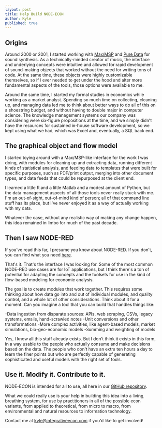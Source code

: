 ```yaml
---
layout: post
title: Help Build NODE-ECON
author: Kyle
published: true
---
```


## Origins
Around 2000 or 2001, I started working with [Max/MSP](https://cycling74.com/) and [Pure Data](https://puredata.info/) for sound synthesis. As a technically-minded creator of music, the interface and underlying concepts were intuitive and allowed for rapid development of sound-making objects that worked without the need for writing tons of code. At the same time, these objects were highly customizable themselves, so if I ever needed to get under the hood and alter more fundamental aspects of the tools, those options were available to me.

Around the same time, I started my formal studies in economics while working as a market analyst. Spending so much time on collecting, cleaning up, and managing data led me to think about better ways to do all of this on a shoestring budget, and without having to double major in computer science. The knowledge management systems our company was considering were six-figure propositions at the time, and we simply didn't have the resources for sustained in-house software development, so we kept using what we had, which was Excel and, eventually, a SQL back end.

## The graphical object and flow model
I started toying around with a Max/MSP-like interface for the work I was doing, with modules for cleaning up and extracting data, running different kinds of statistical analysis, and feeding data to templates that were built for specific purposes, such as PDF/print output, merging into other document types, and data feeds that could be repurposed at the client end.

I learned a little R and a little Matlab and a modest amount of Python, but the data management aspects of all those tools never really stuck with me. I'm an out-of-sight, out-of-mind kind of person; all of that command line stuff has its place, but I've never enjoyed it as a way of actually working with my data.

Whatever the case, without any realistic way of making any change happen, this idea remained in limbo for much of the past decade.

## Then I saw NODE-RED
If you've read this far, I presume you know about NODE-RED. If you don't, you can find what you need [here](https://flows.nodered.org/).

That's it. That's the interface I was looking for. Some of the most common NODE-RED use cases are for IoT applications, but I think there's a ton of potential for adapting the concepts and the toolsets for use in the kind of flow-based modeling for economic analysis. 

The goal is to create modules that work together. This requires some thinking about how data go into and out of individual modules, and quality control, and a whole lot of other considerations. Think about it for a moment. Can you imagine a tool that you can build that handles things like:

-Data ingestion from disparate sources: APIs, web scraping, CSVs, legacy systems, emails, hand-scrawled notes
-Unit conversions and other transformations
-More complex activities, like agent-based models, market simulations, bio-geo-economic models
-Summing and weighting of models

Yes, I know all this stuff already exists. But I don't think it exists in this form, in a way usable to the people who actually consume and make decisions based on the data. The people who don't have an extra ten hours a day to learn the finer points but who are perfectly capable of generating sophisticated and useful models with the right set of tools.

## Use it. Modify it. Contribute to it.
NODE-ECON is intended for all to use, all here in our [GitHub repository](https://github.com/node-econ). 

What we could really use is your help in building this idea into a living, breathing system, for use by practitioners in all of the possible econ variants, from applied to theoretical, from micro to macro, from environmental and natural resources to information technology.

Contact me at kyle@integrativeecon.com if you'd like to get involved!